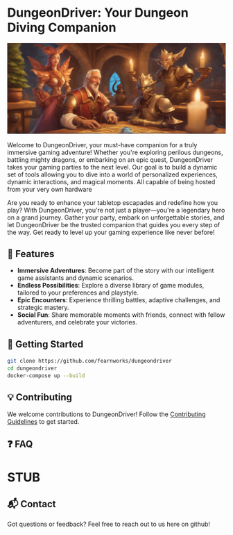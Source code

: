 # DungeonDriver: Your Dungeon Diving Companion

![image](https://github.com/fearnworks/dungeondriver/blob/main/DungeonDriverBanner.jpg)


Welcome to DungeonDriver, your must-have companion for a truly immersive gaming adventure! Whether you're exploring perilous dungeons, battling mighty dragons, or embarking on an epic quest, DungeonDriver takes your gaming parties to the next level. Our goal is to build a dynamic set of tools allowing you to dive into a world of personalized experiences, dynamic interactions, and magical moments. All capable of being hosted from your very own hardware

Are you ready to enhance your tabletop escapades and redefine how you play? With DungeonDriver, you're not just a player—you're a legendary hero on a grand journey. Gather your party, embark on unforgettable stories, and let DungeonDriver be the trusted companion that guides you every step of the way. Get ready to level up your gaming experience like never before!

## 🌟 Features

- **Immersive Adventures**: Become part of the story with our intelligent game assistants and dynamic scenarios.
- **Endless Possibilities**: Explore a diverse library of game modules, tailored to your preferences and playstyle.
- **Epic Encounters**: Experience thrilling battles, adaptive challenges, and strategic mastery.
- **Social Fun**: Share memorable moments with friends, connect with fellow adventurers, and celebrate your victories.

## 🚀 Getting Started

```bash
git clone https://github.com/fearnworks/dungeondriver
cd dungeondriver
docker-compose up --build
```

## 💡 Contributing

We welcome contributions to DungeonDriver! Follow the [Contributing Guidelines](./CONTRIBUTING.md) to get started.

## ❓ FAQ

# STUB

## 📬 Contact

Got questions or feedback? Feel free to reach out to us here on github!
